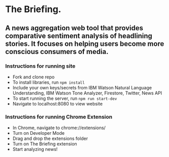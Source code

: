 # The Briefing.

## A news aggregation web tool that provides comparative sentiment analysis of headlining stories. It focuses on helping users become more conscious consumers of media.

### Instructions for running site
* Fork and clone repo
* To install libraries, run `npm install`
* Include your own keys/secrets from IBM Watson Natural Language Understanding, IBM Watson Tone Analyzer, Firestore, Twitter, News API
* To start running the server, run `npm run start-dev`
* Navigate to localhost:8080 to view website

### Instructions for running Chrome Extension
* In Chrome, navigate to chrome://extensions/
* Turn on Developer Mode
* Drag and drop the extensions folder
* Turn on The Briefing extension
* Start analyzing news!
